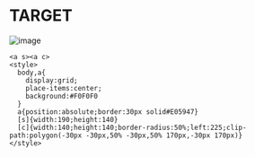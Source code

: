 # TARGET

![image](https://github.com/user-attachments/assets/cb1035eb-7c51-4fc8-bed8-462d09b9945e)

```
<a s><a c>
<style>
  body,a{
    display:grid;
    place-items:center;
    background:#F0F0F0
  }
  a{position:absolute;border:30px solid#E05947}
  [s]{width:190;height:140}
  [c]{width:140;height:140;border-radius:50%;left:225;clip-path:polygon(-30px -30px,50% -30px,50% 170px,-30px 170px)}
</style>
```
